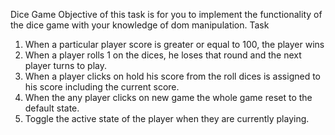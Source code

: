 Dice Game
Objective of this task is for you to implement the functionality of the dice game with your knowledge of dom manipulation.
Task

1. When a particular player score is greater or equal to 100, the player wins
2. When a player rolls 1 on the dices, he loses that round and the next player turns to play.
3. When a player clicks on hold his score from the roll dices is assigned to his score including the current score.
4. When the any player clicks on new game the whole game reset to the default state.
5. Toggle the active state of the player when they are currently playing.

